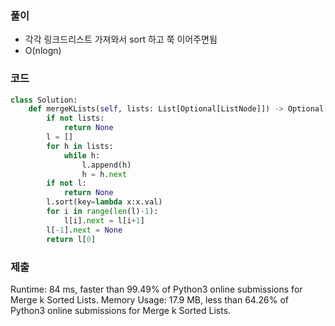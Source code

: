 
### 풀이 
- 각각 링크드리스트 가져와서 sort 하고 쭉 이어주면됨
- O(nlogn)


### 코드 
```python 
class Solution:
    def mergeKLists(self, lists: List[Optional[ListNode]]) -> Optional[ListNode]:
        if not lists:
            return None
        l = []
        for h in lists:
            while h:
                l.append(h)
                h = h.next
        if not l:
            return None
        l.sort(key=lambda x:x.val)
        for i in range(len(l)-1):
            l[i].next = l[i+1]
        l[-1].next = None
        return l[0]
```        

### 제출 
Runtime: 84 ms, faster than 99.49% of Python3 online submissions for Merge k Sorted Lists.
Memory Usage: 17.9 MB, less than 64.26% of Python3 online submissions for Merge k Sorted Lists.
